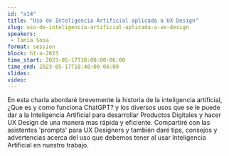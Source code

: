 ```yaml
---
id: "a14"
title: "Uso de Inteligencia Artificial aplicada a UX Design"
slug: uso-de-inteligencia-artificial-aplicada-a-ux-design
speakers:
 - Tania Sosa
format: session
block: h1-a-2023
time_start: 2023-05-17T18:00:00-06:00
time_end: 2023-05-17T18:40:00-06:00
slides: 
video: 
---
```


En esta charla abordaré brevemente la historia de la inteligencia artificial, ¿Que es y como funciona ChatGPT? y los diversos usos que se le puede dar a la Inteligencia Artificial para desarrollar Productos Digitales y hacer UX Design de una manera mas rápida y eficiente.
Compartiré con las asistentes 'prompts' para UX Designers y también daré tips, consejos y advertencias acerca del uso que debemos tener al usar Inteligencia Artificial en nuestro trabajo.